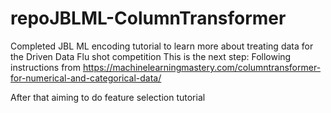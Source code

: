 # repoJBLML-ColumnTransformer

Completed JBL ML encoding tutorial to learn more about treating data for the Driven Data Flu shot competition
This is the next step:
Following instructions from https://machinelearningmastery.com/columntransformer-for-numerical-and-categorical-data/ 

After that aiming to do feature selection tutorial
